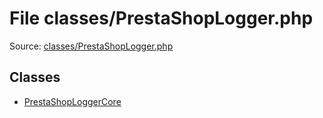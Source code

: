 File classes/PrestaShopLogger.php
=========

Source: [classes/PrestaShopLogger.php](https://github.com/PrestaShop/PrestaShop/blob/1.6.1.1/classes/PrestaShopLogger.php)


Classes
-------

* [PrestaShopLoggerCore](class.PrestaShopLoggerCore.md)

